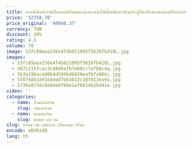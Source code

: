 ```yaml
---
title: ทางเข้าศิลปะระดับไฮเอนด์สไตล์ยุคกลางทางเข้าไม้เนื้อแข็งตรงข้ามประตูโต๊ะเก็บของตกแต่งที่เรียบง่าย
price: '32758.70'
price_original: '40948.37'
currency: THB
discount: 20%
rating: 4.5
volume: 78
image: S3fc89aea336e4f4b821095f5626fb418L.jpg
images:
  - S3fc89aea336e4f4b821095f5626fb418L.jpg
  - S67c215fcac3c4846afb7e68cc7efb6c4q.jpg
  - Sb3a196acad0b4d589bdb820eafb7a804j.jpg
  - S78748b3a91644dd7b83832c38f913ea9u.jpg
  - S736a873dc8e04e6f80e1efb814b1bd41e.jpg
video: ''
categories:
  - name: บ้านและสวน
    slug: านและสวน
  - name: ตกแต่งบ้าน
    slug: ตกแต-งบ-าน
slug: ทางเข-าศ-ลปะระด-บไฮเอนด-สไตล
encode: oBVRz48
lang: th
---
```

  